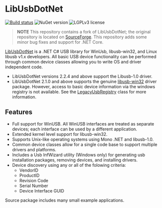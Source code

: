 # LibUsbDotNet
[![Build status](https://ci.appveyor.com/api/projects/status/5fe0th33i60h24bw?svg=true)](https://ci.appveyor.com/project/qmfrederik/libusbdotnet)
![NuGet version](https://img.shields.io/nuget/v/CoreCompat.LibUsbDotNet.svg)
![LGPLv3 license](https://img.shields.io/github/license/andrasfuchs/libusbdotnet.svg)

> __NOTE__ This repository contains a fork of LibUsbDotNet; the original repository is located on [SourceForge](https://sourceforge.net/p/libusbdotnet/).
> This repository adds some minor bug fixes and support for .NET Core.

[LibUsbDotNet](http://sourceforge.net/projects/libusbdotnet) is a .NET C# USB library for WinUsb, libusb-win32, and Linux libusb v1.x developers. 
All basic USB device functionality can be performed through common device classes allowing you to write OS and driver independent code.

* LibUsbDotNet versions 2.2.4 and above support the Libusb-1.0 driver.
* LibUsbDotNet 2.1.0 and above supports the genuine [libusb-win32](http://sourceforge.net/projects/libusb-win32) driver package. However, 
  access to basic device information via the windows registry is not available. See the [LegacyUsbRegistry](http://libusbdotnet.sourceforge.net/V2/html/9b8a7337-0d0c-c3e6-6f56-d47f1a3e5856.htm)
  class for more information.

## Features
* Full support for WinUSB. All WinUSB interfaces are treated as separate devices; each interface can be used by a different application.
* Extended kernel level support for libusb-win32.
* Supports Unix-like operating systems using Mono .NET and libusb-1.0.
* Common device classes allow for a single code base to support multiple drivers and platforms.
* Includes a Usb InfWizard utility (Windows only) for generating usb installation packages, removing devices, and installing drivers.
* Device discovery using any or all of the folowing criteria:
  * VendorID
  * ProductID
  * Revision Code
  * Serial Number
  * Device Interface GUID

Source package includes many small example applications.
